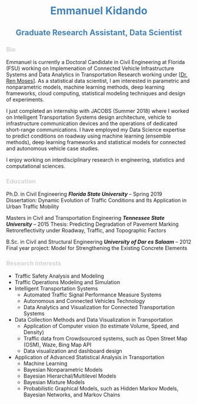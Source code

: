 # <center> <font color='steelblue'> Emmanuel Kidando </font> </center>
## <center> <font color='steelblue'> Graduate Research Assistant, Data Scientist </font> </center>


### <font color='lightgray'> Bio </font>  
Emmanuel is currently a Doctoral Candidate in Civil Engineering at Florida (FSU) working on Implemenation of Connected Vehicle Infrastructure Systems and Data Analytics in Transportation Research working under [<a href="http://www.eng.fsu.edu/~moses/">Dr. Ren Moses</a>]. As a statistical data scientist, I am interested in parametric and nonparametric models, machine learning methods, deep learning frameworks, cloud computing, statistical modeling techniques and design of experiments.

I just completed an internship with JACOBS (Summer 2018) where I worked on Intelligent Transportation Systems design architecture, vehicle to infrastructure communication devices and the operations of dedicated short-range communications. I have employed my Data Science expertise to predict conditions on roadway using machine learning (ensemble methods), deep learning frameworks and statistical models for connected and autonomous vehicle case studies.

I enjoy working on interdisciplinary research in engineering, statistics and computational sciences.



### <font color='lightgray'> Education </font>  
Ph.D. in Civil Engineering 
***Florida State University*** – Spring 2019
Dissertation: Dynamic Evolution of Traffic Conditions and Its Application in Urban Traffic Mobility

Masters in Civil and Transportation Engineering 
***Tennessee State University*** – 2015
Thesis: Predicting Degradation of Pavement Marking Retroreflectivity under Roadway, Traffic, and Topographic Factors

B.Sc. in Civil and Structural Engineering
***University of Dar es Salaam*** – 2012
Final year project: Model for Strengthening the Existing Concrete Elements

### <font color='lightgray'>Research Interests </font>

- Traffic Safety Analysis and Modeling
- Traffic Operations Modeling and Simulation
- Intelligent Transportation Systems
	- Automated Traffic Signal Performance Measure Systems
	- Autonomous and Connected Vehicles Technology
	- Data Analytics and Visualization for Connected Transportation Systems
- Data Collection Methods and Data Visualization in Transportation
	- Application of Computer vision (to estimate Volume, Speed, and Density)
	- Traffic data from Crowdsourced systems, such as Open Street Map (OSM), Waze, Bing Map API
	- Data visualization and dashboard design 
- Application of Advanced Statistical Analysis in Transportation
	- Machine Learning
	- Bayesian Nonparametric Models
	- Bayesian Hierarchal/Multilevel Models
	- Bayesian Mixture Models
	- Probabilistic Graphical Models, such as Hidden Markov Models, Bayesian Networks, and Markov Chains

